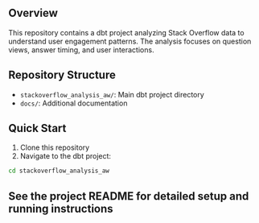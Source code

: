 
## Overview
This repository contains a dbt project analyzing Stack Overflow data to understand user engagement patterns. The analysis focuses on question views, answer timing, and user interactions.

## Repository Structure
- `stackoverflow_analysis_aw/`: Main dbt project directory
- `docs/`: Additional documentation

## Quick Start
1. Clone this repository
2. Navigate to the dbt project:
```bash
cd stackoverflow_analysis_aw
```
## See the project README for detailed setup and running instructions
